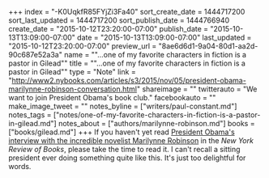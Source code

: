 +++
index = "-K0UqkfR85FYjZi3Fa40"
sort_create_date = 1444717200
sort_last_updated = 1444717200
sort_publish_date = 1444766940
create_date = "2015-10-12T23:20:00-07:00"
publish_date = "2015-10-13T13:09:00-07:00"
date = "2015-10-13T13:09:00-07:00"
last_updated = "2015-10-12T23:20:00-07:00"
preview_url = "8ae6d6d1-9a04-80d1-aa2d-90c687e52a3a"
name = "\"...one of my favorite characters in fiction is a pastor in Gilead\""
title = "\"...one of my favorite characters in fiction is a pastor in Gilead\""
type = "Note"
link = "http://www2.nybooks.com/articles/s3/2015/nov/05/president-obama-marilynne-robinson-conversation.html"
shareimage = ""
twitterauto = "We want to join President Obama's book club."
facebookauto = ""
make_image_tweet = ""
notes_byline = ["writers/paul-constant.md"]
notes_tags = ["notes/one-of-my-favorite-characters-in-fiction-is-a-pastor-in-gilead.md"]
notes_about = ["authors/marilynne-robinson.md"]
books = ["books/gilead.md"]
+++
If you haven't yet read [President Obama's interview with the incredible novelist Marilynne Robinson](http://www2.nybooks.com/articles/s3/2015/nov/05/president-obama-marilynne-robinson-conversation.html) in the *New York Review of Books*, please take the time to read it. I can't recall a sitting president ever doing something quite like this. It's just too delightful for words.